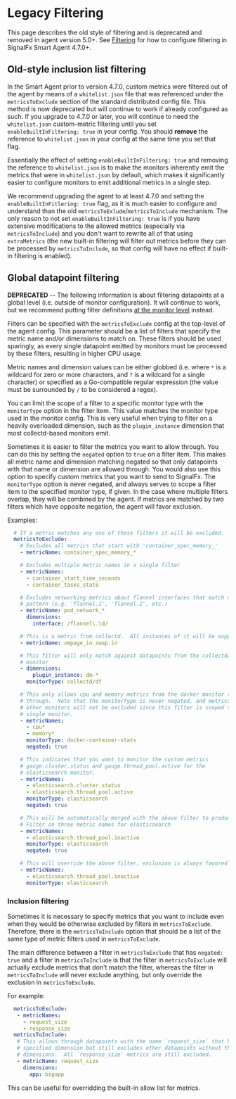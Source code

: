 # Legacy Filtering
This page describes the old style of filtering and is deprecated and removed in
agent version 5.0+. See [Filtering](filtering.md) for how to configure
filtering in SignalFx Smart Agent 4.7.0+.

## Old-style inclusion list filtering
In the Smart Agent prior to version 4.7.0, custom metrics were filtered out of
the agent by means of a `whitelist.json` file that was referenced under the
`metricsToExclude` section of the standard distributed config file.  This
method is now deprecated but will continue to work if already configured as
such.  If you upgrade to 4.7.0 or later, you will continue to need the
`whitelist.json` custom-metric filtering until you set `enableBuiltInFiltering:
true` in your config.  You should **remove** the reference to `whitelist.json` in
your config at the same time you set that flag.

Essentially the effect of setting `enableBuiltInFiltering: true` and removing
the reference to `whitelist.json` is to make the monitors inherently emit the
metrics that were in `whitelist.json` by default, which makes it significantly
easier to configure monitors to emit additional metrics in a single step.

We recommend upgrading the agent to at least 4.7.0 and setting the
`enableBuiltInFitlering: true` flag, as it is much easier to configure and
understand than the old `metricsToExlude`/`metricsToInclude` mechanism.  The
only reason to not set `enableBuiltInFiltering: true` is if you have extensive
modifications to the allowed metrics (especially via `metricsToInclude`)
and you don't want to rewrite all of that using `extraMetrics` (the new
built-in filtering will filter out metrics before they can be processed by
`metricsToInclude`, so that config will have no effect if built-in filtering is
enabled).

## Global datapoint filtering

**DEPRECATED** -- The following information is about filtering
datapoints at a global level (i.e. outside of monitor configuration).  It will
continue to work, but we recommend putting filter definitions [at the monitor
level](#additional-monitor-level-filtering) instead.

Filters can be specified with the `metricsToExclude` config at the top-level of
the agent config.  This parameter should be a list of filters that specify the
metric name and/or dimensions to match on.  These filters should be used
sparingly, as every single datapoint emitted by monitors must be processed by
these filters, resulting in higher CPU usage.

Metric names and dimension values can be either globbed (i.e. where `*` is a
wildcard for zero or more characters, and `?` is a wildcard for a single
character) or specified as a Go-compatible regular expression (the value must
be surrounded by `/` to be considered a regex).

You can limit the scope of a filter to a specific monitor type with the
`monitorType` option in the filter item.  This value matches the monitor type
used in the monitor config.  This is very useful when trying to filter on a
heavily overloaded dimension, such as the `plugin_instance` dimension that most
collectd-based monitors emit.

Sometimes it is easier to filter the metrics you want to allow through.
You can do this by setting the `negated` option to `true` on a filter item.
This makes all metric name and dimension matching negated so that only
datapoints with that name or dimension are allowed through.  You would also
use this option to specify custom metrics that you want to send to SignalFx.
The `monitorType` option is never negated, and always serves to scope a filter
item to the specified monitor type, if given. In the case where multiple filters
overlap, they will be combined by the agent. If metrics are matched by two filters
which have opposite negation, the agent will favor exclusion.

Examples:

```yaml
  # If a metric matches any one of these filters it will be excluded.
  metricsToExclude:
    # Excludes all metrics that start with 'container_spec_memory_'
    - metricName: container_spec_memory_*

    # Excludes multiple metric names in a single filter
    - metricNames:
      - container_start_time_seconds
      - container_tasks_state

    # Excludes networking metrics about flannel interfaces that match the
    # pattern (e.g. 'flannel.1', 'flannel.2', etc.)
    - metricName: pod_network_*
      dimensions:
        interface: /flannel\.\d/

    # This is a metric from collectd.  All instances of it will be suppressed.
    - metricName: vmpage_io.swap.in

    # This filter will only match against datapoints from the collectd/df
    # monitor
    - dimensions:
        plugin_instance: dm-*
      monitorType: collectd/df

    # This only allows cpu and memory metrics from the docker monitor to come
    # through.  Note that the monitorType is never negated, and metrics from
    # other monitors will not be excluded since this filter is scoped to a
    # single monitor.
    - metricNames:
      - cpu*
      - memory*
      monitorType: docker-container-stats
      negated: true

    # This indicates that you want to monitor the custom metrics
    # gauge.cluster.status and gauge.thread_pool.active for the
    # elasticsearch monitor.
    - metricNames:
      - elasticsearch.cluster.status
      - elasticsearch.thread_pool.active
      monitorType: elasticsearch
      negated: true

    # This will be automatically merged with the above filter to produce one
    # Filter on three metric names for elasticsearch
    - metricNames:
      - elasticsearch.thread_pool.inactive
      monitorType: elasticsearch
      negated: true

    # This will override the above filter, exclusion is always favored
    - metricNames:
      - elasticsearch.thread_pool.inactive
      monitorType: elasticsearch
```

### Inclusion filtering
Sometimes it is necessary to specify metrics that you want to include even when
they would be otherwise excluded by filters in `metricsToExclude`.  Therefore,
there is the `metricsToInclude` option that should be a list of the same type
of metric filters used in `metricsToExclude`.

The main difference between a filter in `metricsToExclude` that has `negated:
true` and a filter in `metricsToInclude` is that the filter in
`metricsToExclude` will actually exclude metrics that don't match the filter,
whereas the filter in `metricsToInclude` will never exclude anything, but only
override the exclusion in `metricsToExclude`.

For example:

```yaml
  metricsToExclude:
   - metricNames:
     - request_size
     - response_size
  metricsToInclude:
   # This allows through datapoints with the name `request_size` that have the
   # specified dimension but still excludes other datapoints without those
   # dimensions.  All `response_size` metrics are still excluded.
   - metricName: request_size
     dimensions:
       app: bigapp
```

This can be useful for overridding the built-in allow list for metrics.
